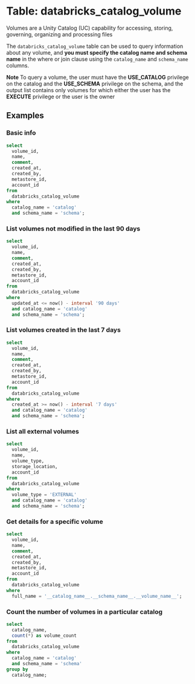 # Table: databricks_catalog_volume

Volumes are a Unity Catalog (UC) capability for accessing, storing, governing, organizing and processing files

The `databricks_catalog_volume` table can be used to query information about any volume, and **you must specify the catalog name and schema name** in the where or join clause using the `catalog_name` and `schema_name` columns.

**Note** To query a volume, the user must have the **USE_CATALOG** privilege on the catalog and the **USE_SCHEMA** privilege on the schema, and the output list contains only volumes for which either the user has the **EXECUTE** privilege or the user is the owner

## Examples

### Basic info

```sql
select
  volume_id,
  name,
  comment,
  created_at,
  created_by,
  metastore_id,
  account_id
from
  databricks_catalog_volume
where
  catalog_name = 'catalog'
  and schema_name = 'schema';
```

### List volumes not modified in the last 90 days

```sql
select
  volume_id,
  name,
  comment,
  created_at,
  created_by,
  metastore_id,
  account_id
from
  databricks_catalog_volume
where
  updated_at <= now() - interval '90 days'
  and catalog_name = 'catalog'
  and schema_name = 'schema';
```

### List volumes created in the last 7 days

```sql
select
  volume_id,
  name,
  comment,
  created_at,
  created_by,
  metastore_id,
  account_id
from
  databricks_catalog_volume
where
  created_at >= now() - interval '7 days'
  and catalog_name = 'catalog'
  and schema_name = 'schema';
```

### List all external volumes

```sql
select
  volume_id,
  name,
  volume_type,
  storage_location,
  account_id
from
  databricks_catalog_volume
where
  volume_type = 'EXTERNAL'
  and catalog_name = 'catalog'
  and schema_name = 'schema';
```

### Get details for a specific volume

```sql
select
  volume_id,
  name,
  comment,
  created_at,
  created_by,
  metastore_id,
  account_id
from
  databricks_catalog_volume
where
  full_name = '__catalog_name__.__schema_name__.__volume_name__';
```

### Count the number of volumes in a particular catalog

```sql
select
  catalog_name,
  count(*) as volume_count
from
  databricks_catalog_volume
where
  catalog_name = 'catalog'
  and schema_name = 'schema'
group by
  catalog_name;
```